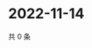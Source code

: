 # 2022-11-14

共 0 条

<!-- BEGIN WEIBO -->
<!-- 最后更新时间 Mon Nov 14 2022 12:35:42 GMT+0800 (China Standard Time) -->

<!-- END WEIBO -->
